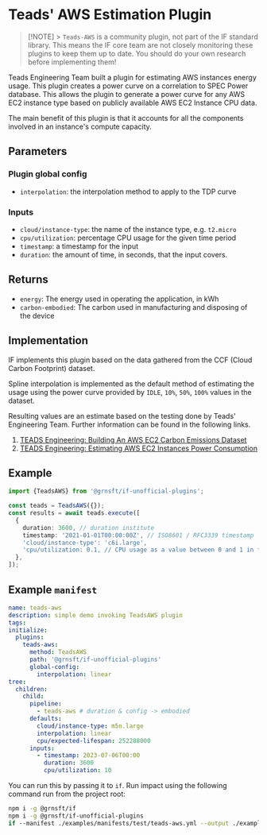 # Teads' AWS Estimation Plugin

> [!NOTE] > `Teads-AWS` is a community plugin, not part of the IF standard library. This means the IF core team are not closely monitoring these plugins to keep them up to date. You should do your own research before implementing them!

Teads Engineering Team built a plugin for estimating AWS instances energy usage. This plugin creates a power curve on a correlation to SPEC Power database. This allows the plugin to generate a power curve for any AWS EC2 instance type based on publicly available AWS EC2 Instance CPU data.

The main benefit of this plugin is that it accounts for all the components involved in an instance's compute capacity.

## Parameters

### Plugin global config

- `interpolation`: the interpolation method to apply to the TDP curve

### Inputs

- `cloud/instance-type`: the name of the instance type, e.g. `t2.micro`
- `cpu/utilization`: percentage CPU usage for the given time period
- `timestamp`: a timestamp for the input
- `duration`: the amount of time, in seconds, that the input covers.

## Returns

- `energy`: The energy used in operating the application, in kWh
- `carbon-embodied`: The carbon used in manufacturing and disposing of the device

## Implementation

IF implements this plugin based on the data gathered from the CCF (Cloud Carbon Footprint) dataset.

Spline interpolation is implemented as the default method of estimating the usage using the power curve provided by `IDLE`, `10%`, `50%`, `100%` values in the dataset.

Resulting values are an estimate based on the testing done by Teads' Engineering Team. Further information can be found in the following links.

1. [TEADS Engineering: Building An AWS EC2 Carbon Emissions Dataset](https://medium.com/teads-engineering/building-an-aws-ec2-carbon-emissions-dataset-3f0fd76c98ac)
2. [TEADS Engineering: Estimating AWS EC2 Instances Power Consumption](https://medium.com/teads-engineering/estimating-aws-ec2-instances-power-consumption-c9745e347959)

## Example

```typescript
import {TeadsAWS} from '@grnsft/if-unofficial-plugins';

const teads = TeadsAWS({});
const results = await teads.execute([
  {
    duration: 3600, // duration institute
    timestamp: '2021-01-01T00:00:00Z', // ISO8601 / RFC3339 timestamp
    'cloud/instance-type': 'c6i.large',
    'cpu/utilization: 0.1, // CPU usage as a value between 0 and 1 in floating point number
  },
]);
```

## Example `manifest`

```yaml
name: teads-aws
description: simple demo invoking TeadsAWS plugin
tags:
initialize:
  plugins:
    teads-aws:
      method: TeadsAWS
      path: '@grnsft/if-unofficial-plugins'
      global-config:
        interpolation: linear
tree:
  children:
    child:
      pipeline:
        - teads-aws # duration & config -> embodied
      defaults:
        cloud/instance-type: m5n.large
        interpolation: linear
        cpu/expected-lifespan: 252288000
      inputs:
        - timestamp: 2023-07-06T00:00
          duration: 3600
          cpu/utilization: 10
```

You can run this by passing it to `if`. Run impact using the following command run from the project root:

```sh
npm i -g @grnsft/if
npm i -g @grnsft/if-unofficial-plugins
if --manifest ./examples/manifests/test/teads-aws.yml --output ./examples/outputs/teads-aws.yml
```
